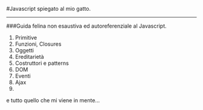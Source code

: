 #Javascript spiegato al mio gatto.

<hr>

###Guida felina non esaustiva ed autoreferenziale al Javascript.

1. Primitive
2. Funzioni, Closures
3. Oggetti
4. Ereditarietà
5. Costruttori e patterns
6. DOM
7. Eventi
8. Ajax
9. 

e tutto quello che mi viene in mente...

[1]: ./oggetti/oggetti_parte_1.md
